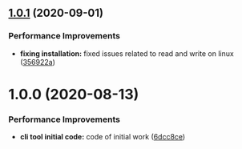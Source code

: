 ## [1.0.1](https://github.com/hexonet/ispapicli/compare/v1.0.0...v1.0.1) (2020-09-01)


### Performance Improvements

* **fixing installation:** fixed issues related to read and write on linux ([356922a](https://github.com/hexonet/ispapicli/commit/356922aa87dcb0fe09646c653afe11bd54109e5c))

# 1.0.0 (2020-08-13)


### Performance Improvements

* **cli tool initial code:** code of initial work ([6dcc8ce](https://github.com/hexonet/ispapicli/commit/6dcc8ce03d965da66ca0642c62da043588ee71d8))
